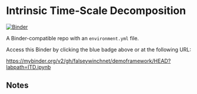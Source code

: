 # Intrinsic Time-Scale Decomposition

[![Binder](http://mybinder.org/badge_logo.svg)](https://mybinder.org/v2/gh/falseywinchnet/demoframework/HEAD?labpath=ITD.ipynb)

A Binder-compatible repo with an `environment.yml` file.

Access this Binder by clicking the blue badge above or at the following URL:

https://mybinder.org/v2/gh/falseywinchnet/demoframework/HEAD?labpath=ITD.ipynb


## Notes
